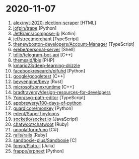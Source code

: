 # 2020-11-07

1. [alex/nyt-2020-election-scraper](https://github.com/alex/nyt-2020-election-scraper "") [HTML]
2. [jofpin/trape](https://github.com/jofpin/trape "People tracker on the Internet: OSINT analysis and research tool by Jose Pino") [Python]
3. [JetBrains/compose-jb](https://github.com/JetBrains/compose-jb "Compose monorepository") [Kotlin]
4. [jef/streetmerchant](https://github.com/jef/streetmerchant "🤖 Autonomous robot for all your electronic needs") [TypeScript]
5. [thenewboston-developers/Account-Manager](https://github.com/thenewboston-developers/Account-Manager "Account manager desktop application for thenewboston digital currency.") [TypeScript]
6. [erebe/personal-server](https://github.com/erebe/personal-server "Personal server configuration with k3s") [Shell]
7. [tdlib/telegram-bot-api](https://github.com/tdlib/telegram-bot-api "") [C++]
8. [themsaid/ibis](https://github.com/themsaid/ibis "A PHP tool that helps you write eBooks in markdown and convert to PDF.") [PHP]
9. [kmario23/deep-learning-drizzle](https://github.com/kmario23/deep-learning-drizzle "Drench yourself in Deep Learning, Reinforcement Learning, Machine Learning, Computer Vision, and NLP by learning from these exciting lectures!!") 
10. [facebookresearch/pifuhd](https://github.com/facebookresearch/pifuhd "High-Resolution 3D Human Digitization from A Single Image.") [Python]
11. [google/googletest](https://github.com/google/googletest "Googletest - Google Testing and Mocking Framework") [C++]
12. [bevyengine/bevy](https://github.com/bevyengine/bevy "A refreshingly simple data-driven game engine built in Rust") [Rust]
13. [microsoft/onnxruntime](https://github.com/microsoft/onnxruntime "ONNX Runtime: cross-platform, high performance ML inferencing and training accelerator") [C++]
14. [bradtraversy/design-resources-for-developers](https://github.com/bradtraversy/design-resources-for-developers "Curated list of design and UI resources from stock photos, web templates, CSS frameworks, UI libraries, tools and much more") 
15. [Yqnn/svg-path-editor](https://github.com/Yqnn/svg-path-editor "Online editor to create and manipulate SVG paths") [TypeScript]
16. [appbrewery/100-days-of-python](https://github.com/appbrewery/100-days-of-python "100 Days of Code in Python") 
17. [guardicore/monkey](https://github.com/guardicore/monkey "Infection Monkey - An automated pentest tool") [Python]
18. [edent/SuperTinyIcons](https://github.com/edent/SuperTinyIcons "Under 1KB each! Super Tiny Icons are miniscule SVG versions of your favourite website and app logos") 
19. [socketio/socket.io](https://github.com/socketio/socket.io "Realtime application framework (Node.JS server)") [JavaScript]
20. [chatwoot/chatwoot](https://github.com/chatwoot/chatwoot "Open-source live chat software, an alternative to Intercom, Zendesk, Drift, Crisp etc. 🔥💬") [Ruby]
21. [unoplatform/uno](https://github.com/unoplatform/uno "Build Mobile, Desktop and WebAssembly apps with C# and XAML. Today. Open source and professionally supported.") [C#]
22. [rails/rails](https://github.com/rails/rails "Ruby on Rails") [Ruby]
23. [sandboxie-plus/Sandboxie](https://github.com/sandboxie-plus/Sandboxie "Sandboxie - Open Source") [C]
24. [fonsp/Pluto.jl](https://github.com/fonsp/Pluto.jl "🎈 Simple reactive notebooks for Julia") [Julia]
25. [frappe/erpnext](https://github.com/frappe/erpnext "Open Source Alternative to SAP") [Python]

